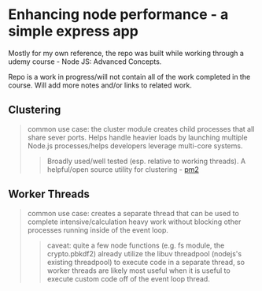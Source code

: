 # Enhancing node performance - a simple express app

Mostly for my own reference, the repo was built while working through a udemy course - Node JS: Advanced Concepts.

Repo is a work in progress/will not contain all of the work completed in the course. Will add more notes and/or links to related work.

## Clustering
> common use case: the cluster module creates child processes that all share sever ports. Helps handle heavier loads by launching multiple Node.js processes/helps developers leverage multi-core systems.
>> Broadly used/well tested (esp. relative to working threads). A helpful/open source utility for clustering - [pm2](https://github.com/Unitech/pm2)

## Worker Threads
> common use case: creates a separate thread that can be used to complete intensive/calculation heavy work without blocking other processes running inside of the event loop.
>> caveat: quite a few node functions (e.g. fs module, the crypto.pbkdf2) already utilize the libuv threadpool (nodejs's existing threadpool) to execute code in a separate thread, so worker threads are likely most useful when it is useful to execute custom code off of the event loop thread.
